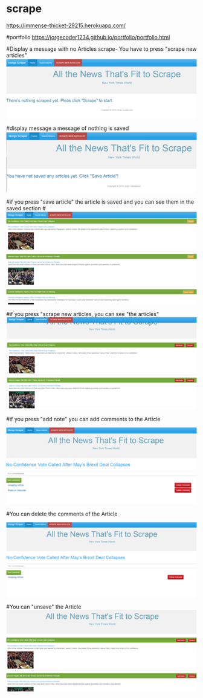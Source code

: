 # scrape

https://immense-thicket-29215.herokuapp.com/

#portfolio
https://jorgecoder1234.github.io/portfolio/portfolio.html


#Display a message with no Articles scrape- You have to press "scrape new articles"
![](models/image1.PNG)


#display message a message of nothing is saved
![](models/image2.PNG)

#if you press "save article" the article is saved and you can see them in the saved section
#![](models/image4.PNG)

#if you press "scrape new articles, you can see "the articles"
![](models/image3.PNG)


#if you press "add note" you can add comments to the Article

![](models/image5.PNG)

#You can delete the comments of the Article

![](models/image7.PNG)

#You can "unsave" the Article
![](models/image6.PNG)
